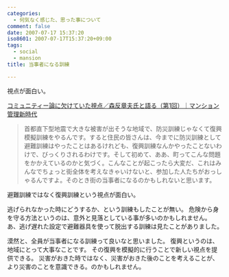 ```yaml
---
categories:
  - 何気なく感じた、思った事について
comment: false
date: 2007-07-17 15:37:20
iso8601: 2007-07-17T15:37:20+09:00
tags:
  - social
  - mansion
title: 当事者になる訓練

---
```


視点が面白い。

<a title="コミュニティー論に欠けていた視点／森反章夫氏と語る（第1回）｜マンション管理新時代" href="http://kenplatz.nikkeibp.co.jp/article/mansion/20070412/506737/">コミュニティー論に欠けていた視点／森反章夫氏と語る（第1回）｜マンション管理新時代</a>

<blockquote>首都直下型地震で大きな被害が出そうな地域で、防災訓練じゃなくて復興模擬訓練をやるんです。すると住民の皆さんは、今までに防災訓練として避難訓練はやったことはあるけれども、復興訓練なんかやったことないわけで、びっくりされるわけです。そして初めて、ああ、町ってこんな問題をかかえているのかと気づく。こんなことが起こったら大変だ、これはみんなでちょっと街全体を考えなきゃいけないと、参加した人たちがおっしゃるんですよ。そのとき街の当事者になるのかもしれないと思います。</blockquote>

避難訓練ではなく復興訓練という視点が面白い。

逃げられなかった時にどうするか、という訓練もしたことが無い。
危険から身を守る方法というのは、意外と見落としている事が多いのかもしれません。
あ、逃げ遅れた設定で避難器具を使って脱出する訓練は見たことがありました。

漠然と、全員が当事者になる訓練って良いなと思いました。
復興というのは、地域にとって大事なことです。
その復興を模擬的に行うことで新しい視点を提供できる。
災害がおきた時ではなく、災害がおきた後のことを考えることが、より災害のことを意識できる。のかもしれません。
